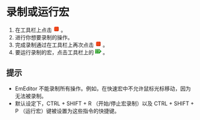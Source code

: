 # 录制或运行宏

1. 在工具栏上点击 ![Start/Stop Macro Record](../../images/macrorecord.png) 。
2. 进行你想要录制的操作。
3. 完成录制通过在工具栏上再次点击
![Start/Stop Macro Record](../../images/macrorecord.png) 。
4. 要运行录制的宏，点击工具栏上的
![](../../images/macrorun.png) 。

## 提示

- EmEditor 不能录制所有操作。例如，在快速宏中不允许鼠标光标移动，因为无法被录制。
- 默认设定下，CTRL + SHIFT + R （开始/停止宏录制）以及 CTRL + SHIFT + P （运行宏）键被设置为这些指令的快捷键。
